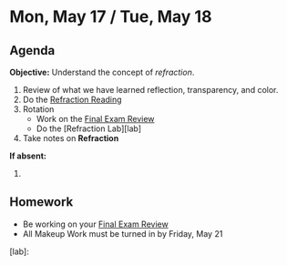 Mon, May 17 / Tue, May 18
==================  
  
Agenda  
---------  
**Objective:** Understand the concept of *refraction*.
 
 1. Review of what we have learned reflection, transparency, and color.
 2. Do the [Refraction Reading][read]
 3. Rotation
	 - Work on the [Final Exam Review][rev]
	 - Do the [Refraction Lab][lab]
 4. Take notes on **Refraction**
  
**If absent:** 

1. 
  
Homework   
-------------  
- Be working on your [Final Exam Review][rev]
- All Makeup Work must be turned in by Friday, May 21

[rev]: https://avon.schoology.com/course/2624603689/materials?f=450604587
[read]:
[notes]: 
[lab]: 
<!--stackedit_data:
eyJoaXN0b3J5IjpbMzUyMzAyMDk0LDQzNTUyMTE0NiwxNDMzMD
Y3MDY5LC0xNDUxNDE2MjEwLC02MjczODg5ODEsLTE1MDk5Mjgx
NTYsNjEwOTk0ODcsMTU0ODQ0Njg0NywxOTY5MjU4MTAsLTEzMT
Q3NzY3MDEsMTE5Mjc1MDE5NCw4MzM0OTU1NSwtMzc5NzcxMjAx
LDI0ODc3ODU3NywxNDUyOTIzNjA0LC03NjkzMTM5NzUsLTM2Nz
gzMTU0OSw0NjEwMDcyODgsLTIwMjY4ODU4MzMsLTQ4MzAwNTEw
NV19
-->